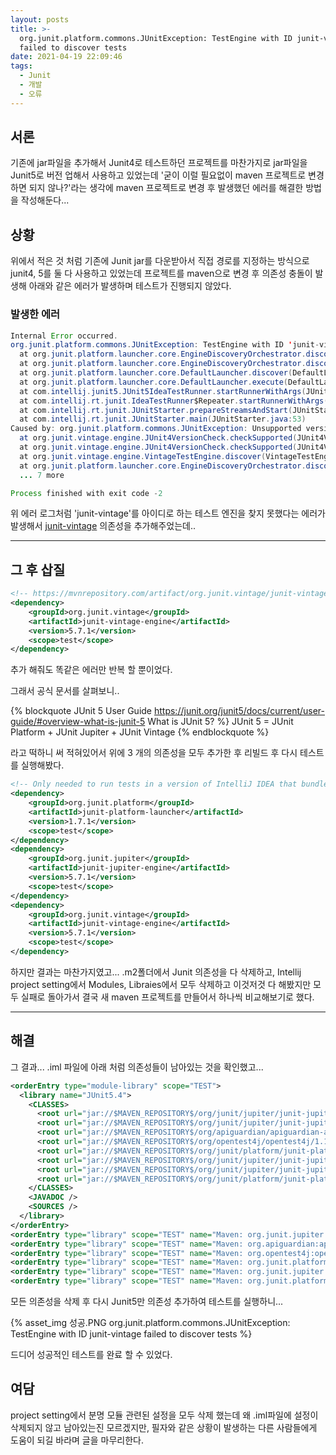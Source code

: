 ```yaml
---
layout: posts
title: >-
  org.junit.platform.commons.JUnitException: TestEngine with ID junit-vintage
  failed to discover tests
date: 2021-04-19 22:09:46
tags:
  - Junit
  - 개발
  - 오류
---
```


## 서론

기존에 jar파일을 추가해서 Junit4로 테스트하던 프로젝트를 마찬가지로 jar파일을 Junit5로 버전 업해서 사용하고 있었는데
'굳이 이럴 필요없이 maven 프로젝트로 변경하면 되지 않나?'라는 생각에 maven 프로젝트로 변경 후 발생했던 에러를 해결한 방법을 작성해둔다...

## 상황

위에서 적은 것 처럼 기존에 Junit jar를 다운받아서 직접 경로를 지정하는 방식으로 junit4, 5를 둘 다 사용하고 있었는데 프로젝트를 maven으로 변경 후 의존성 충돌이 발생해 아래와 같은 에러가 발생하며 테스트가 진행되지 않았다.

### 발생한 에러

```java
Internal Error occurred.
org.junit.platform.commons.JUnitException: TestEngine with ID 'junit-vintage' failed to discover tests
  at org.junit.platform.launcher.core.EngineDiscoveryOrchestrator.discoverEngineRoot(EngineDiscoveryOrchestrator.java:111)
  at org.junit.platform.launcher.core.EngineDiscoveryOrchestrator.discover(EngineDiscoveryOrchestrator.java:85)
  at org.junit.platform.launcher.core.DefaultLauncher.discover(DefaultLauncher.java:92)
  at org.junit.platform.launcher.core.DefaultLauncher.execute(DefaultLauncher.java:75)
  at com.intellij.junit5.JUnit5IdeaTestRunner.startRunnerWithArgs(JUnit5IdeaTestRunner.java:71)
  at com.intellij.rt.junit.IdeaTestRunner$Repeater.startRunnerWithArgs(IdeaTestRunner.java:33)
  at com.intellij.rt.junit.JUnitStarter.prepareStreamsAndStart(JUnitStarter.java:220)
  at com.intellij.rt.junit.JUnitStarter.main(JUnitStarter.java:53)
Caused by: org.junit.platform.commons.JUnitException: Unsupported version of junit:junit: 3.8.1. Please upgrade to version 4.12 or later.
  at org.junit.vintage.engine.JUnit4VersionCheck.checkSupported(JUnit4VersionCheck.java:49)
  at org.junit.vintage.engine.JUnit4VersionCheck.checkSupported(JUnit4VersionCheck.java:35)
  at org.junit.vintage.engine.VintageTestEngine.discover(VintageTestEngine.java:62)
  at org.junit.platform.launcher.core.EngineDiscoveryOrchestrator.discoverEngineRoot(EngineDiscoveryOrchestrator.java:103)
  ... 7 more

Process finished with exit code -2
```

위 에러 로그처럼 'junit-vintage'를 아이디로 하는 테스트 엔진을 찾지 못했다는 에러가 발생해서 [junit-vintage](https://mvnrepository.com/artifact/org.junit.vintage/junit-vintage-engine) 의존성을 추가해주었는데..
* * *

## 그 후 삽질

```xml
<!-- https://mvnrepository.com/artifact/org.junit.vintage/junit-vintage-engine -->
<dependency>
    <groupId>org.junit.vintage</groupId>
    <artifactId>junit-vintage-engine</artifactId>
    <version>5.7.1</version>
    <scope>test</scope>
</dependency>
```

추가 해줘도 똑같은 에러만 반복 할 뿐이었다.

그래서 공식 문서를 살펴보니..

{% blockquote JUnit 5 User Guide https://junit.org/junit5/docs/current/user-guide/#overview-what-is-junit-5 What is JUnit 5? %}
JUnit 5 = JUnit Platform + JUnit Jupiter + JUnit Vintage
{% endblockquote %}

라고 떡하니 써 적혀있어서 위에 3 개의 의존성을 모두 추가한 후 리빌드 후 다시 테스트를 실행해봤다.

```xml
<!-- Only needed to run tests in a version of IntelliJ IDEA that bundles older versions -->
<dependency>
    <groupId>org.junit.platform</groupId>
    <artifactId>junit-platform-launcher</artifactId>
    <version>1.7.1</version>
    <scope>test</scope>
</dependency>
<dependency>
    <groupId>org.junit.jupiter</groupId>
    <artifactId>junit-jupiter-engine</artifactId>
    <version>5.7.1</version>
    <scope>test</scope>
</dependency>
<dependency>
    <groupId>org.junit.vintage</groupId>
    <artifactId>junit-vintage-engine</artifactId>
    <version>5.7.1</version>
    <scope>test</scope>
</dependency>
```

하지만 결과는 마찬가지였고... .m2폴더에서 Junit 의존성을 다 삭제하고, Intellij project setting에서 Modules, Libraies에서 모두 삭제하고 이것저것 다 해봤지만 모두 실패로 돌아가서 결국 새 maven 프로젝트를 만들어서 하나씩 비교해보기로 했다.
* * *

## 해결

그 결과... .iml 파일에 아래 처럼 의존성들이 남아있는 것을 확인했고...

```xml
<orderEntry type="module-library" scope="TEST">
  <library name="JUnit5.4">
    <CLASSES>
      <root url="jar://$MAVEN_REPOSITORY$/org/junit/jupiter/junit-jupiter/5.4.2/junit-jupiter-5.4.2.jar!/" />
      <root url="jar://$MAVEN_REPOSITORY$/org/junit/jupiter/junit-jupiter-api/5.4.2/junit-jupiter-api-5.4.2.jar!/" />
      <root url="jar://$MAVEN_REPOSITORY$/org/apiguardian/apiguardian-api/1.0.0/apiguardian-api-1.0.0.jar!/" />
      <root url="jar://$MAVEN_REPOSITORY$/org/opentest4j/opentest4j/1.1.1/opentest4j-1.1.1.jar!/" />
      <root url="jar://$MAVEN_REPOSITORY$/org/junit/platform/junit-platform-commons/1.4.2/junit-platform-commons-1.4.2.jar!/" />
      <root url="jar://$MAVEN_REPOSITORY$/org/junit/jupiter/junit-jupiter-params/5.4.2/junit-jupiter-params-5.4.2.jar!/" />
      <root url="jar://$MAVEN_REPOSITORY$/org/junit/jupiter/junit-jupiter-engine/5.4.2/junit-jupiter-engine-5.4.2.jar!/" />
      <root url="jar://$MAVEN_REPOSITORY$/org/junit/platform/junit-platform-engine/1.4.2/junit-platform-engine-1.4.2.jar!/" />
    </CLASSES>
    <JAVADOC />
    <SOURCES />
  </library>
</orderEntry>
<orderEntry type="library" scope="TEST" name="Maven: org.junit.jupiter:junit-jupiter-api:5.7.1" level="project" />
<orderEntry type="library" scope="TEST" name="Maven: org.apiguardian:apiguardian-api:1.1.0" level="project" />
<orderEntry type="library" scope="TEST" name="Maven: org.opentest4j:opentest4j:1.2.0" level="project" />
<orderEntry type="library" scope="TEST" name="Maven: org.junit.platform:junit-platform-commons:1.7.1" level="project" />
<orderEntry type="library" scope="TEST" name="Maven: org.junit.jupiter:junit-jupiter-engine:5.7.1" level="project" />
<orderEntry type="library" scope="TEST" name="Maven: org.junit.platform:junit-platform-engine:1.7.1" level="project" />
```

모든 의존성을 삭제 후 다시 Junit5만 의존성 추가하여 테스트를 실행하니...

{% asset_img 성공.PNG org.junit.platform.commons.JUnitException: TestEngine with ID junit-vintage
  failed to discover tests %}

드디어 성공적인 테스트를 완료 할 수 있었다.

## 여담

project setting에서 분명 모듈 관련된 설정을 모두 삭제 했는데 왜 .iml파일에 설정이 삭제되지 않고 남아있는진 모르겠지만, 필자와 같은 상황이 발생하는 다른 사람들에게 도움이 되길 바라며 글을 마무리한다.